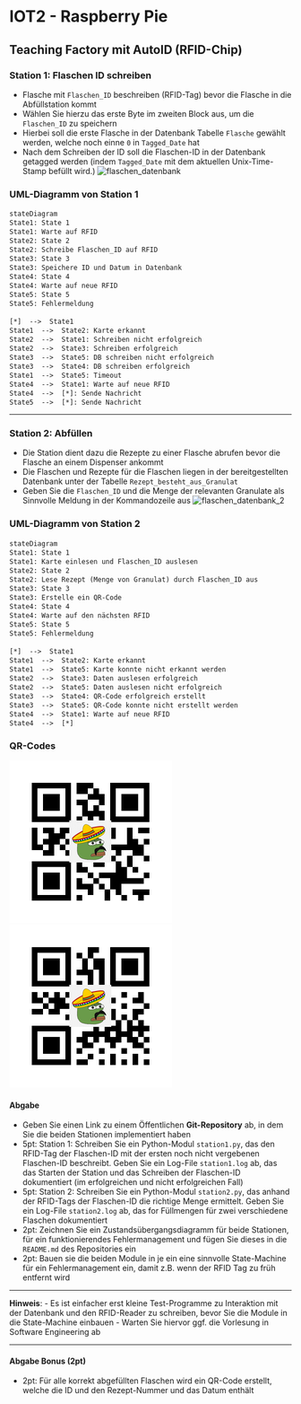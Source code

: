 
# IOT2 - Raspberry Pie

## Teaching Factory mit AutoID (RFID-Chip)

### Station 1: Flaschen ID schreiben

- Flasche mit `Flaschen_ID` beschreiben (RFID-Tag) bevor die Flasche in die Abfüllstation kommt
- Wählen Sie hierzu das erste Byte im zweiten Block aus, um die `Flaschen_ID` zu speichern
- Hierbei soll die erste Flasche in der Datenbank Tabelle `Flasche` gewählt werden, welche noch einne `0` in `Tagged_Date` hat
- Nach dem Schreiben der ID soll die Flaschen-ID in der Datenbank getagged werden (indem `Tagged_Date` mit dem aktuellen Unix-Time-Stamp befüllt wird.)
![flaschen_datenbank](https://jhumci.github.io/2023_WiSe_IoT2/images/Bottle_DB.png)

### UML-Diagramm von Station 1

```mermaid
stateDiagram
State1: State 1
State1: Warte auf RFID
State2: State 2
State2: Schreibe Flaschen_ID auf RFID
State3: State 3
State3: Speichere ID und Datum in Datenbank
State4: State 4
State4: Warte auf neue RFID
State5: State 5
State5: Fehlermeldung

[*]  -->  State1
State1  -->  State2: Karte erkannt
State2  -->  State1: Schreiben nicht erfolgreich
State2  -->  State3: Schreiben erfolgreich
State3  -->  State5: DB schreiben nicht erfolgreich
State3  -->  State4: DB schreiben erfolgreich
State1  -->  State5: Timeout
State4  -->  State1: Warte auf neue RFID
State4  -->  [*]: Sende Nachricht
State5  -->  [*]: Sende Nachricht
```

---

### Station 2: Abfüllen

- Die Station dient dazu die Rezepte zu einer Flasche abrufen bevor die Flasche an einem Dispenser ankommt
- Die Flaschen und Rezepte für die Flaschen liegen in der bereitgestellten Datenbank unter der Tabelle `Rezept_besteht_aus_Granulat`
- Geben Sie die `Flaschen_ID` und die Menge der relevanten Granulate als Sinnvolle Meldung in der Kommandozeile aus
![flaschen_datenbank_2](https://jhumci.github.io/2023_WiSe_IoT2/images/DATABSENFC.png)

### UML-Diagramm von Station 2

```mermaid
stateDiagram
State1: State 1
State1: Karte einlesen und Flaschen_ID auslesen
State2: State 2
State2: Lese Rezept (Menge von Granulat) durch Flaschen_ID aus
State3: State 3
State3: Erstelle ein QR-Code
State4: State 4
State4: Warte auf den nächsten RFID
State5: State 5
State5: Fehlermeldung

[*]  -->  State1
State1  -->  State2: Karte erkannt
State1  -->  State5: Karte konnte nicht erkannt werden
State2  -->  State3: Daten auslesen erfolgreich
State2  -->  State5: Daten auslesen nicht erfolgreich
State3  -->  State4: QR-Code erfolgreich erstellt
State3  -->  State5: QR-Code konnte nicht erstellt werden
State4  -->  State1: Warte auf neue RFID
State4  -->  [*]
```

### QR-Codes

![flaschen_datenbank_2](qr_code/QR_Code1.png)
![flaschen_datenbank_2](qr_code/QR_Code2.png)

#### Abgabe

- Geben Sie einen Link zu einem Öffentlichen **Git-Repository** ab, in dem Sie die beiden Stationen implementiert haben
- 5pt: Station 1: Schreiben Sie ein Python-Modul `station1.py`, das den RFID-Tag der Flaschen-ID mit der ersten noch nicht vergebenen Flaschen-ID beschreibt. Geben Sie ein Log-File `station1.log` ab, das das Starten der Station und das Schreiben der Flaschen-ID dokumentiert (im erfolgreichen und nicht erfolgreichen Fall)
- 5pt: Station 2: Schreiben Sie ein Python-Modul `station2.py`, das anhand der RFID-Tags der Flaschen-ID die richtige Menge ermittelt. Geben Sie ein Log-File `station2.log` ab, das for Füllmengen für zwei verschiedene Flaschen dokumentiert
- 2pt: Zeichnen Sie ein Zustandsübergangsdiagramm für beide Stationen, für ein funktionierendes Fehlermanagement und fügen Sie dieses in die `README.md` des Repositories ein
- 2pt: Bauen sie die beiden Module in je ein eine sinnvolle State-Machine für ein Fehlermanagement ein, damit z.B. wenn der RFID Tag zu früh entfernt wird

---

**Hinweis**: - Es ist einfacher erst kleine Test-Programme zu Interaktion mit der Datenbank und den RFID-Reader zu schreiben, bevor Sie die Module in die State-Machine einbauen - Warten Sie hiervor ggf. die Vorlesung in Software Engineering ab

---

#### Abgabe Bonus (2pt)

- 2pt: Für alle korrekt abgefüllten Flaschen wird ein QR-Code erstellt, welche die ID und den Rezept-Nummer und das Datum enthält
